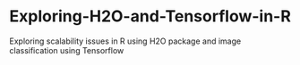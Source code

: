 # Exploring-H2O-and-Tensorflow-in-R
Exploring scalability issues in R using H2O package and image classification using Tensorflow
